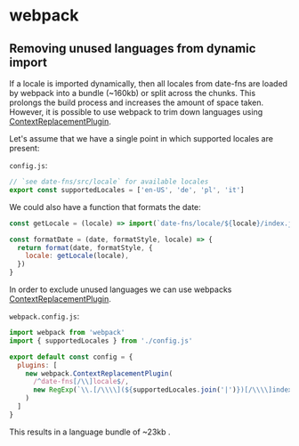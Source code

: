 # webpack

## Removing unused languages from dynamic import

If a locale is imported dynamically, then all locales from date-fns are loaded by webpack into a bundle (~160kb) or split across the chunks. This prolongs the build process and increases the amount of space taken. However, it is possible to use webpack to trim down languages using [ContextReplacementPlugin].

Let's assume that we have a single point in which supported locales are present:

`config.js`:

```js
// `see date-fns/src/locale` for available locales
export const supportedLocales = ['en-US', 'de', 'pl', 'it']
```

We could also have a function that formats the date:

```js
const getLocale = (locale) => import(`date-fns/locale/${locale}/index.js`) // or require() if using CommonJS

const formatDate = (date, formatStyle, locale) => {
  return format(date, formatStyle, {
    locale: getLocale(locale),
  })
}
```

In order to exclude unused languages we can use webpacks [ContextReplacementPlugin].

`webpack.config.js`:

```js
import webpack from 'webpack'
import { supportedLocales } from './config.js'

export default const config = {
  plugins: [
    new webpack.ContextReplacementPlugin(
      /^date-fns[/\\]locale$/,
      new RegExp(`\\.[/\\\\](${supportedLocales.join('|')})[/\\\\]index\\.js$`)
    )
  ]
}
```

This results in a language bundle of ~23kb .

[contextreplacementplugin]: https://webpack.js.org/plugins/context-replacement-plugin/
